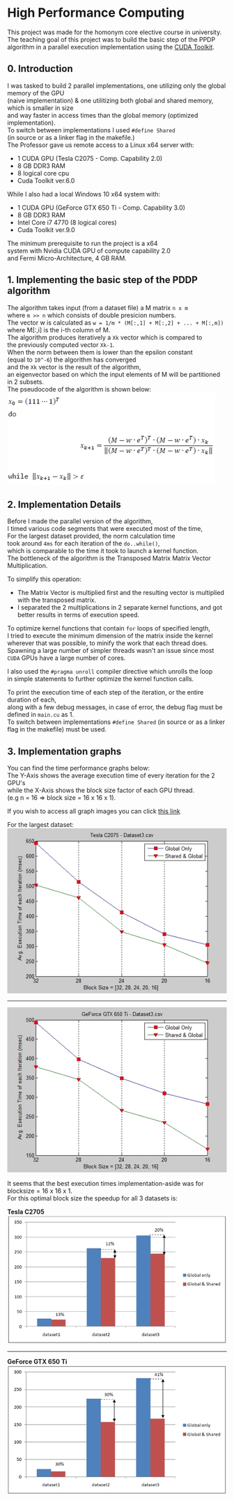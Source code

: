 # High Performance Computing

This project was made for the homonym core elective course in university.  
The teaching goal of this project was to build the basic step of the PPDP  
algorithm in a parallel execution implementation using the [CUDA Toolkit](https://developer.nvidia.com/cuda-toolkit).


## 0. Introduction

I was tasked to build 2 parallel implementations, one utilizing only the global memory of the GPU  
(naive implementation) & one utilitizing both global and shared memory, which is smaller in size  
and way faster in access times than the global memory (optimized implementation).  
To switch between implementations I used `#define Shared`  
(in source or as a linker flag in the makefile.)  
The Professor gave us remote access to a Linux x64 server with:  
* 1 CUDA GPU (Tesla C2075 - Comp. Capability 2.0)  
* 8 GB DDR3 RAM  
* 8 logical core cpu  
* Cuda Toolkit ver.6.0  

While I also had a local Windows 10 x64 system with:  
* 1 CUDA GPU (GeForce GTX 650 Ti - Comp. Capability 3.0)  
* 8 GB DDR3 RAM  
* Intel Core i7 4770 (8 logical cores)  
* Cuda Toolkit ver.9.0  

The minimum prerequisite to run the project is a x64  
system with Nvidia CUDA GPU of compute capability 2.0  
and Fermi Micro-Architecture, 4 GB RAM.  


## 1. Implementing the basic step of the PDDP algorithm

The algorithm takes input (from a dataset file) a M matrix `n x m`  
where `m >> n` which consists of double presicion numbers.   
The vector w is calculated as `w = 1/m * (M[:,1] + M[:,2] + ... + M[:,m])`  
where M[:,i] is the i-th column of M.  
The algorithm produces iteratively a `Xk` vector which is compared to  
the previously computed vector `Xk-1`.   
When the norm between them is lower than the epsilon constant  
(equal to `10^-6`) the algorithm has converged   
and the `Xk` vector is the result of the algorithm,  
an eigenvector based on which the input elements of M will be partitioned in 2 subsets.     
The pseudocode of the algorithm is shown below:  
![Pseudocode](https://github.com/NC0DER/AcademicProjects/blob/master/High%20Performance%20Computing/images/algorithm.jpg)  


## 2. Implementation Details

Before I made the parallel version of the algorithm,  
I timed various code segments that were executed most of the time,  
For the largest dataset provided, the norm calculation time   
took around `4ms` for each iteration of the `do..while()`,  
which is comparable to the time it took to launch a kernel function.    
The bottleneck of the algorithm is the Transposed Matrix Matrix Vector Multiplication.  

To simplify this operation:
 * The Matrix Vector is multiplied first and the resulting vector is multiplied  
   with the transposed matrix. 
 * I separated the 2 multiplications in 2 separate kernel functions, and got  
   better results in terms of execution speed.

To optimize kernel functions that contain `for` loops of specified length,   
I tried to execute the minimum dimension of the matrix inside the kernel   
wherever that was possible, to minify the work that each thread does.   
Spawning a large number of simpler threads wasn't an issue since most   
`CUDA` GPUs have a large number of cores.

I also used the `#pragma unroll` compiler directive which unrolls the loop  
in simple statements to further optimize the kernel function calls.

To print the execution time of each step of the iteration, or the entire duration of each,  
along with a few debug messages, in case of error, the debug flag must be defined in `main.cu` as 1.   
To switch between implementations `#define Shared` (in source or as a linker flag in the makefile) must be used.  


## 3. Implementation graphs

You can find the time performance graphs below:  
The Y-Axis shows the average execution time of every iteration for the 2 GPU's  
while the X-Axis shows the block size factor of each GPU thread.  
(e.g n = 16 => block size = 16 x 16 x 1).  

If you wish to access all graph images you can click
[this link](https://github.com/NC0DER/AcademicProjects/blob/master/High%20Performance%20Computing/images)  

For the largest dataset:   
![Tesla3](https://github.com/NC0DER/AcademicProjects/blob/master/High%20Performance%20Computing/images/tesla3.jpg)   
____  
![GTX3](https://github.com/NC0DER/AcademicProjects/blob/master/High%20Performance%20Computing/images/gtx3.jpg)  

It seems that the best execution times implementation-aside was for blocksize = 16 x 16 x 1.  
For this optimal block size the speedup for all 3 datasets is:  

**Tesla C2705**  
![Tesla](https://github.com/NC0DER/AcademicProjects/blob/master/High%20Performance%20Computing/images/tesla_speedup.jpg)  
____  
**GeForce GTX 650 Ti**   
![GTX](https://github.com/NC0DER/AcademicProjects/blob/master/High%20Performance%20Computing/images/gtx_speedup.jpg)  
